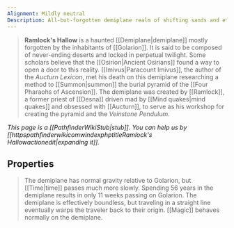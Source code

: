 ```yaml
---
Alignment: Mildly neutral
Description: All-but-forgotten demiplane realm of shifting sands and eternal twilight
---
```


> **Ramlock's Hallow** is a haunted [[Demiplane|demiplane]] mostly forgotten by the inhabitants of [[Golarion]]. It is said to be composed of never-ending deserts and locked in perpetual twilight. Some scholars believe that the [[Osirion|Ancient Osirians]] found a way to open a door to this reality.
> [[Imivus|Paracount Imivus]], the author of the *Aucturn Lexicon*, met his death on this demiplane researching a method to [[Summon|summon]] the burial pyramid of the [[Four Pharaohs of Ascension]].
> The demiplane was created by [[Ramlock]], a former priest of [[Desna]] driven mad by [[Mind quakes|mind quakes]] and obsessed with [[Aucturn]], to serve as his workshop for creating the pyramid and the *Veinstone Pendulum*.



*This page is a [[PathfinderWikiStub|stub]]. You can help us by [[httpspathfinderwikicomwindexphptitleRamlock's Hallowactionedit|expanding it]].*


## Properties

> The demiplane has normal gravity relative to Golarion, but [[Time|time]] passes much more slowly. Spending 56 years in the demiplane results in only 11 weeks passing on Golarion. The demiplane is effectively boundless, but traveling in a straight line eventually warps the traveler back to their origin. [[Magic]] behaves normally on the demiplane.








